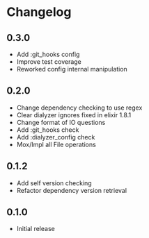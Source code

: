 # Changelog

## 0.3.0

* Add :git_hooks config
* Improve test coverage
* Reworked config internal manipulation

## 0.2.0

* Change dependency checking to use regex
* Clear dialyzer ignores fixed in elixir 1.8.1
* Change format of IO questions
* Add :git_hooks check
* Add :dialyzer_config check
* Mox/Impl all File operations

## 0.1.2

* Add self version checking
* Refactor dependency version retrieval

## 0.1.0

* Initial release